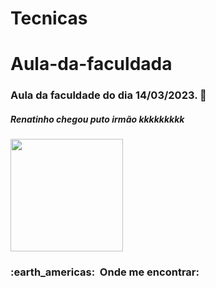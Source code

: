 # Tecnicas
# Aula-da-faculdada
<h3>  Aula da faculdade do dia 14/03/2023. 🚀 </h3>  
<h5>Renatinho chegou puto irmão kkkkkkkkk </h5>

<a href="https://github.com/RenatoGhirelli">
  <img height="180em" src="https://github-readme-stats.vercel.app/api?username=RenatoGhirelli&theme=dark&show_icons=true" />
</a>

<h3> :earth_americas: &nbsp;Onde me encontrar: </h3> 


